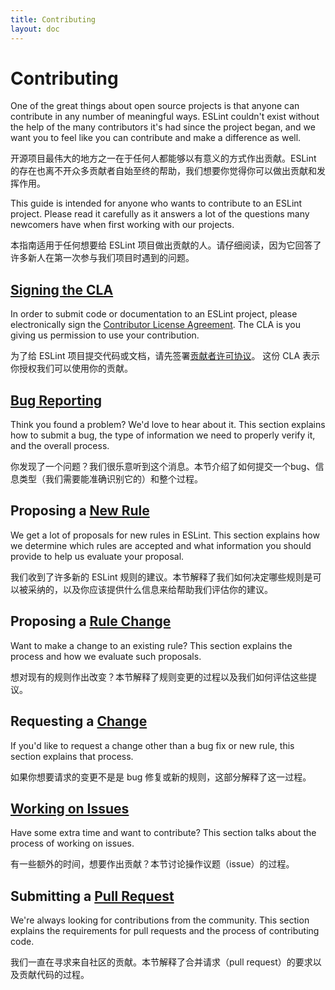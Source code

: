 ```yaml
---
title: Contributing
layout: doc
---
```

<!-- Note: No pull requests accepted for this file. See README.md in the root directory for details. -->

# Contributing

One of the great things about open source projects is that anyone can contribute in any number of meaningful ways. ESLint couldn't exist without the help of the many contributors it's had since the project began, and we want you to feel like you can contribute and make a difference as well.

开源项目最伟大的地方之一在于任何人都能够以有意义的方式作出贡献。ESLint 的存在也离不开众多贡献者自始至终的帮助，我们想要你觉得你可以做出贡献和发挥作用。

This guide is intended for anyone who wants to contribute to an ESLint project. Please read it carefully as it answers a lot of the questions many newcomers have when first working with our projects.

本指南适用于任何想要给 ESLint 项目做出贡献的人。请仔细阅读，因为它回答了许多新人在第一次参与我们项目时遇到的问题。

## [Signing the CLA](https://contribute.jquery.org/cla)

In order to submit code or documentation to an ESLint project, please electronically sign the [Contributor License Agreement](https://contribute.jquery.org/cla). The CLA is you giving us permission to use your contribution.

为了给 ESLint 项目提交代码或文档，请先签署[贡献者许可协议](https://contribute.jquery.org/cla)。 这份 CLA 表示你授权我们可以使用你的贡献。

## [Bug Reporting](reporting-bugs)

Think you found a problem? We'd love to hear about it. This section explains how to submit a bug, the type of information we need to properly verify it, and the overall process.

你发现了一个问题？我们很乐意听到这个消息。本节介绍了如何提交一个bug、信息类型（我们需要能准确识别它的）和整个过程。

## Proposing a [New Rule](new-rules)

We get a lot of proposals for new rules in ESLint. This section explains how we determine which rules are accepted and what information you should provide to help us evaluate your proposal.

我们收到了许多新的 ESLint 规则的建议。本节解释了我们如何决定哪些规则是可以被采纳的，以及你应该提供什么信息来给帮助我们评估你的建议。

## Proposing a [Rule Change](rule-changes)

Want to make a change to an existing rule? This section explains the process and how we evaluate such proposals.

想对现有的规则作出改变？本节解释了规则变更的过程以及我们如何评估这些提议。

## Requesting a [Change](changes)

If you'd like to request a change other than a bug fix or new rule, this section explains that process.

如果你想要请求的变更不是是 bug 修复或新的规则，这部分解释了这一过程。

## [Working on Issues](working-on-issues)

Have some extra time and want to contribute? This section talks about the process of working on issues.

有一些额外的时间，想要作出贡献？本节讨论操作议题（issue）的过程。

## Submitting a [Pull Request](pull-requests)

We're always looking for contributions from the community. This section explains the requirements for pull requests and the process of contributing code.

我们一直在寻求来自社区的贡献。本节解释了合并请求（pull request）的要求以及贡献代码的过程。
